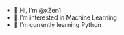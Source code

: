 - 👋 Hi, I’m @xZen1
- 👀 I’m interested in Machine Learning
- 🌱 I’m currently learning Python

<!---
xZen1/xZen1 is a ✨ special ✨ repository because its `README.md` (this file) appears on your GitHub profile.
You can click the Preview link to take a look at your changes.
--->
